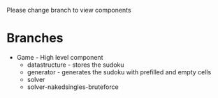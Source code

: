 Please change branch to view components

# Branches
* Game - High level component
    + datastructure - stores the sudoku
    + generator - generates the sudoku with prefilled and empty cells
    + solver
    + solver-nakedsingles-bruteforce
